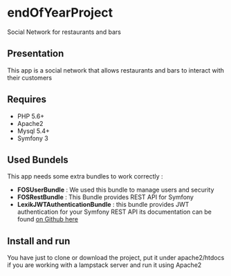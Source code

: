 # endOfYearProject
Social Network for restaurants and bars
## Presentation
This app is a social network that allows restaurants and bars to interact with their customers
## Requires
* PHP 5.6+
* Apache2
* Mysql 5.4+
* Symfony 3
## Used Bundels
This app needs some extra bundles to work correctly :
* **FOSUserBundle** : We used this bundle to manage users and security
* **FOSRestBundle** : This Bundle provides REST API for Symfony
* **LexikJWTAuthenticationBundle** : this bundle  provides JWT authentication for your Symfony REST API its documentation can be found [on Github here](https://github.com/lexik/LexikJWTAuthenticationBundle)
## Install and run
You have just to clone or download the project, put it under apache2/htdocs if you are working with a lampstack server and run it using Apache2
